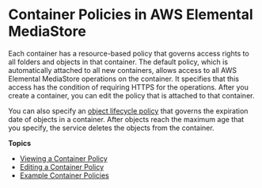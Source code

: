 # Container Policies in AWS Elemental MediaStore<a name="policies"></a>

Each container has a resource\-based policy that governs access rights to all folders and objects in that container\. The default policy, which is automatically attached to all new containers, allows access to all AWS Elemental MediaStore operations on the container\. It specifies that this access has the condition of requiring HTTPS for the operations\. After you create a container, you can edit the policy that is attached to that container\.

You can also specify an [object lifecycle policy](policies-object-lifecycle.md) that governs the expiration date of objects in a container\. After objects reach the maximum age that you specify, the service deletes the objects from the container\.

**Topics**
+ [Viewing a Container Policy](policies-view.md)
+ [Editing a Container Policy](policies-edit.md)
+ [Example Container Policies](policies-examples.md)